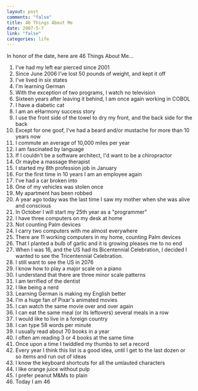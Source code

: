 ```yaml
--- 
layout: post
comments: "false"
title: 46 Things About Me
date: 2007-5-7
link: "false"
categories: life
---
```

In honor of the date, here are 46 Things About Me...

<ol>
<li>I've had my left ear pierced since 2001  </li>
<li>Since June 2006 I've lost 50 pounds of weight, and kept it off </li>
<li>I've lived in six states</li>
<li>I'm learning German</li>
<li>With the exception of two programs, I watch no television</li>
<li>Sixteen years after leaving it behind, I am once again working in COBOL</li>
<li>I have a diabetic cat</li>
<li>I am an eHarmony success story</li>
<li>I use the front side of the towel to dry my front, and the back side for the back</li>
<li>Except for one goof, I've had a beard and/or mustache for more than 10 years now</li>
<li>I commute an average of 10,000 miles per year</li>
<li>I am fascinated by language</li>
<li>If I couldn't be a software architect, I'd want to be a chiropractor</li>
<li>Or maybe a massage therapist</li>
<li>I started my 8th profession job in January</li>
<li>For the first time in 10 years I am an employee again</li>
<li>I've had a car broken into</li>
<li>One of my vehicles was stolen once</li>
<li>My apartment has been robbed</li>
<li>A year ago today was the last time I saw my mother when she was alive and conscious</li>
<li>In October I will start my 25th year as a "programmer"</li>
<li>I have three computers on my desk at home</li>
<li>Not counting Palm devices</li>
<li>I carry two computers with me almost everywhere</li>
<li>There are 11 working computers in my home, counting Palm devices</li>
<li>That I planted a bulb of garlic and it is growing pleases me to no end</li>
<li>When I was 16, and the US had its Bicentennial Celebration, I decided I wanted to see the Tricentennial Celebration.</li>
<li>I still want to see the US in 2076</li>
<li>I know how to play a major scale on a piano</li>
<li>I understand that there are three minor scale patterns</li>
<li>I am terrified of the dentist</li>
<li>I like being a nerd</li>
<li>Learning German is making my English better</li>
<li>I'm a huge fan of Pixar's animated movies</li>
<li>I can watch the same movie over and over again</li>
<li>I can eat the same meal (or its leftovers) several meals in a row</li>
<li>I would like to live in a foreign country</li>
<li>I can type 58 words per minute</li>
<li>I usually read about 70 books in a year</li>
<li>I often am reading 3 or 4 books at the same time</li>
<li>Once upon a time I twiddled my thumbs to set a record</li>
<li>Every year I think this list is a good idea, until I get to the last dozen or so items and run out of ideas</li>
<li>I know the keyboard shortcuts for all the umlauted characters</li>
<li>I like orange juice without pulp</li>
<li>I prefer peanut M&amp;Ms to plain</li>
<li>Today I am 46</li>
</ol>
